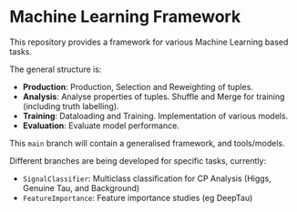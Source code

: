 # Machine Learning Framework 

This repository provides a framework for various Machine Learning based tasks. 

The general structure is:
- **Production**: Production, Selection and Reweighting of tuples.
- **Analysis**: Analyse properties of tuples. Shuffle and Merge for training (including truth labelling).
- **Training**: Dataloading and Training. Implementation of various models.
- **Evaluation**: Evaluate model performance.

This `main` branch will contain a generalised framework, and tools/models.

Different branches are being developed for specific tasks, currently:
- `SignalClassifier`: Multiclass classification for CP Analysis (Higgs, Genuine Tau, and Background)
- `FeatureImportance`: Feature importance studies (eg DeepTau)
